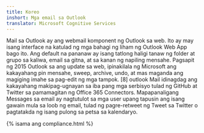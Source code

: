 ```yaml
---
title: Koreo
inshort: Mga email sa Outlook
translator: Microsoft Cognitive Services
---
```


Mail sa Outlook ay ang webmail komponent ng Outlook sa web. Ito ay may isang interface na katulad ng mga bahagi ng liham ng Outlook Web App bago ito. Ang default na pananaw ay isang tatlong haligi tanaw ng folder at grupo sa kaliwa, email sa gitna, at sa kanan ng napiling mensahe. Pagsapit ng 2015 Outlook sa ang update sa web, ipinakilala ng Microsoft ang kakayahang pin mensahe, sweep, archive, undo, at mas maganda ang magiging imahe sa pag-edit ng mga tampok. [8] outlook Mail idinagdag ang kakayahang makipag-ugnayan sa iba pang mga serbisyo tulad ng GitHub at Twitter sa pamamagitan ng Office 365 Connectors. Mapapanaligang Messages sa email ay nagtutulot sa mga user upang tapusin ang isang gawain mula sa loob ng email, tulad ng pagre-retweet ng Tweet sa Twitter o pagtatakda ng isang pulong sa petsa sa kalendaryo. 

{% isama ang compliance.html %}



